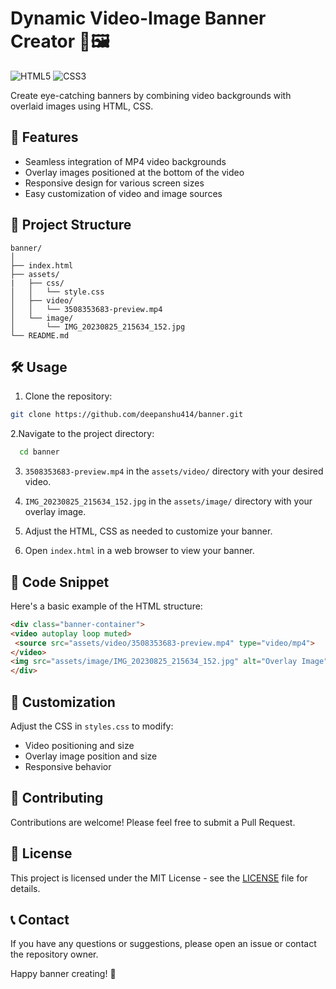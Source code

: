 # Dynamic Video-Image Banner Creator 🎥🖼️

![HTML5](https://img.shields.io/badge/HTML5-E34F26?style=for-the-badge&logo=html5&logoColor=white)
![CSS3](https://img.shields.io/badge/CSS3-1572B6?style=for-the-badge&logo=css3&logoColor=white)

Create eye-catching banners by combining video backgrounds with overlaid images using HTML, CSS.

## 🚀 Features

- Seamless integration of MP4 video backgrounds
- Overlay images positioned at the bottom of the video
- Responsive design for various screen sizes
- Easy customization of video and image sources

## 📁 Project Structure
```
banner/
│
├── index.html
├── assets/
|   ├── css/
│   │   └── style.css
│   ├── video/
│   │   └── 3508353683-preview.mp4
│   └── image/
│       └── IMG_20230825_215634_152.jpg
└── README.md
```
## 🛠️ Usage

1. Clone the repository:
```sh
git clone https://github.com/deepanshu414/banner.git
```
2.Navigate to the project directory:
  ```sh
    cd banner
  ```
3.  `3508353683-preview.mp4` in the `assets/video/` directory with your desired video.

4. `IMG_20230825_215634_152.jpg` in the `assets/image/` directory with your overlay image.

5. Adjust the HTML, CSS as needed to customize your banner.

6. Open `index.html` in a web browser to view your banner.

## 📝 Code Snippet

Here's a basic example of the HTML structure:

```html
<div class="banner-container">
<video autoplay loop muted>
 <source src="assets/video/3508353683-preview.mp4" type="video/mp4">
</video>
<img src="assets/image/IMG_20230825_215634_152.jpg" alt="Overlay Image" class="overlay-image">
</div>
```
## 🎨 Customization
Adjust the CSS in `styles.css` to modify:

- Video positioning and size
- Overlay image position and size
- Responsive behavior

## 🤝 Contributing
Contributions are welcome! Please feel free to submit a Pull Request.

## 📄 License
This project is licensed under the MIT License - see the [LICENSE](LICENSE) file for details.

## 📞 Contact
If you have any questions or suggestions, please open an issue or contact the repository owner.

Happy banner creating! 🎉
